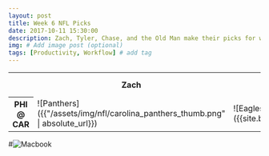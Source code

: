 ```yaml
---
layout: post
title: Week 6 NFL Picks
date: 2017-10-11 15:30:00
description: Zach, Tyler, Chase, and the Old Man make their picks for week 6 games in the NFL.
img: # Add image post (optional)
tags: [Productivity, Workflow] # add tag
---
```

<div markdown="1">
<table align='center'>
    <tr>
        <th></th>
        <th>Zach</th>
        <th>Tyler</th>
        <th>Chase</th>
        <th>Old Man</th>
    </tr>
    <tr>
        <th>PHI @ CAR</th>
        <td>![Panthers]({{"/assets/img/nfl/carolina_panthers_thumb.png" | absolute_url}})</td>
        <td>![Eagles]({{site.baseurl}}/assets/img/nfl/philadelphia_eagles_thumb.png)</td>
        <td>N/A</td>
        <td>N/A</td>
    </tr>
</table>
</div>

#![Macbook]({{site.baseurl}}/assets/img/mac.jpg)
